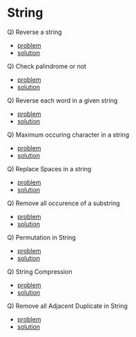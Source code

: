 # String

Q) Reverse a string

- [problem](https://leetcode.com/problems/reverse-string/)
- [solution](https://leetcode.com/problems/reverse-string/submissions/980152230/)

Q) Check palindrome or not

- [problem](https://www.codingninjas.com/studio/problems/check-if-the-string-is-a-palindrome_1062633?utm_source=youtube&utm_medium=affiliate&utm_campaign=love_babbar_5)
- [solution](https://www.codingninjas.com/studio/problems/check-if-the-string-is-a-palindrome_1062633?utm_source=youtube&utm_medium=affiliate&utm_campaign=love_babbar_5&leftPanelTab=1)

Q) Reverse each word in a given string

- [problem](https://practice.geeksforgeeks.org/problems/reverse-each-word-in-a-given-string1001/1)
- [solution](./reverseEachWord.cpp)

Q) Maximum occuring character in a string

- [problem](https://practice.geeksforgeeks.org/problems/maximum-occuring-character-1587115620/1)
- [solution](./getMaxOccuringChar.cpp)

Q) Replace Spaces in a string

- [problem](https://www.codingninjas.com/studio/problems/replace-spaces_1172172)
- [solution](https://www.codingninjas.com/studio/problems/replace-spaces_1172172?leftPanelTab=1)

Q) Remove all occurence of a substring

- [problem](https://leetcode.com/problems/remove-all-occurrences-of-a-substring/)
- [solution](https://leetcode.com/problems/remove-all-occurrences-of-a-substring/submissions/980696702/)

Q) Permutation in String

- [problem](https://leetcode.com/problems/permutation-in-string/description/)
- [solution](https://leetcode.com/problems/permutation-in-string/submissions/980729138/)

Q) String Compression

- [problem](https://leetcode.com/problems/string-compression/description/)
- [solution](https://leetcode.com/problems/string-compression/submissions/980761702/)

Q) Remove all Adjacent Duplicate in String

- [problem](https://leetcode.com/problems/remove-all-adjacent-duplicates-in-string/description/)
- [solution](https://leetcode.com/problems/remove-all-adjacent-duplicates-in-string/submissions/980773472/)

